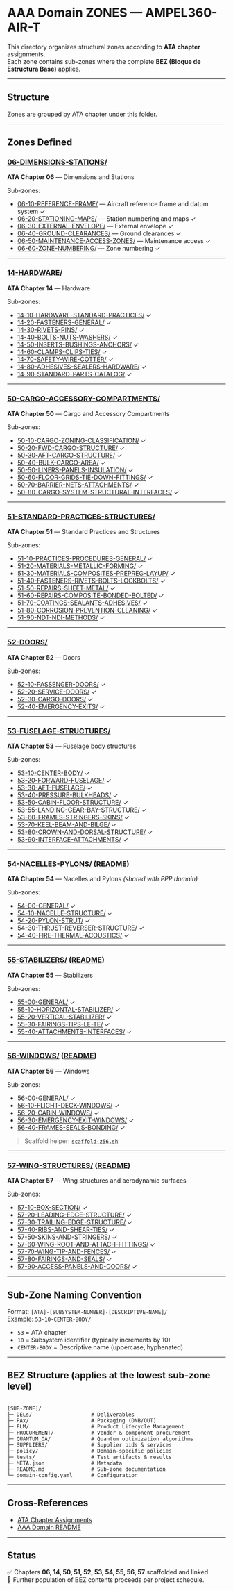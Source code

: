 # AAA Domain ZONES — AMPEL360-AIR-T

This directory organizes structural zones according to **ATA chapter** assignments.  
Each zone contains sub-zones where the complete **BEZ (Bloque de Estructura Base)** applies.

---

## Structure

Zones are grouped by ATA chapter under this folder.

---

## Zones Defined

### [06-DIMENSIONS-STATIONS/](./06-DIMENSIONS-STATIONS/)
**ATA Chapter 06** — Dimensions and Stations

Sub-zones:
- [06-10-REFERENCE-FRAME/](./06-DIMENSIONS-STATIONS/06-10-REFERENCE-FRAME/) — Aircraft reference frame and datum system ✓  
- [06-20-STATIONING-MAPS/](./06-DIMENSIONS-STATIONS/06-20-STATIONING-MAPS/) — Station numbering and maps ✓  
- [06-30-EXTERNAL-ENVELOPE/](./06-DIMENSIONS-STATIONS/06-30-EXTERNAL-ENVELOPE/) — External envelope ✓  
- [06-40-GROUND-CLEARANCES/](./06-DIMENSIONS-STATIONS/06-40-GROUND-CLEARANCES/) — Ground clearances ✓  
- [06-50-MAINTENANCE-ACCESS-ZONES/](./06-DIMENSIONS-STATIONS/06-50-MAINTENANCE-ACCESS-ZONES/) — Maintenance access ✓  
- [06-60-ZONE-NUMBERING/](./06-DIMENSIONS-STATIONS/06-60-ZONE-NUMBERING/) — Zone numbering ✓

---

### [14-HARDWARE/](./14-HARDWARE/)
**ATA Chapter 14** — Hardware

Sub-zones:
- [14-10-HARDWARE-STANDARD-PRACTICES/](./14-HARDWARE/14-10-HARDWARE-STANDARD-PRACTICES/) ✓  
- [14-20-FASTENERS-GENERAL/](./14-HARDWARE/14-20-FASTENERS-GENERAL/) ✓  
- [14-30-RIVETS-PINS/](./14-HARDWARE/14-30-RIVETS-PINS/) ✓  
- [14-40-BOLTS-NUTS-WASHERS/](./14-HARDWARE/14-40-BOLTS-NUTS-WASHERS/) ✓  
- [14-50-INSERTS-BUSHINGS-ANCHORS/](./14-HARDWARE/14-50-INSERTS-BUSHINGS-ANCHORS/) ✓  
- [14-60-CLAMPS-CLIPS-TIES/](./14-HARDWARE/14-60-CLAMPS-CLIPS-TIES/) ✓  
- [14-70-SAFETY-WIRE-COTTER/](./14-HARDWARE/14-70-SAFETY-WIRE-COTTER/) ✓  
- [14-80-ADHESIVES-SEALERS-HARDWARE/](./14-HARDWARE/14-80-ADHESIVES-SEALERS-HARDWARE/) ✓  
- [14-90-STANDARD-PARTS-CATALOG/](./14-HARDWARE/14-90-STANDARD-PARTS-CATALOG/) ✓

---

### [50-CARGO-ACCESSORY-COMPARTMENTS/](./50-CARGO-ACCESSORY-COMPARTMENTS/)
**ATA Chapter 50** — Cargo and Accessory Compartments

Sub-zones:
- [50-10-CARGO-ZONING-CLASSIFICATION/](./50-CARGO-ACCESSORY-COMPARTMENTS/50-10-CARGO-ZONING-CLASSIFICATION/) ✓  
- [50-20-FWD-CARGO-STRUCTURE/](./50-CARGO-ACCESSORY-COMPARTMENTS/50-20-FWD-CARGO-STRUCTURE/) ✓  
- [50-30-AFT-CARGO-STRUCTURE/](./50-CARGO-ACCESSORY-COMPARTMENTS/50-30-AFT-CARGO-STRUCTURE/) ✓  
- [50-40-BULK-CARGO-AREA/](./50-CARGO-ACCESSORY-COMPARTMENTS/50-40-BULK-CARGO-AREA/) ✓  
- [50-50-LINERS-PANELS-INSULATION/](./50-CARGO-ACCESSORY-COMPARTMENTS/50-50-LINERS-PANELS-INSULATION/) ✓  
- [50-60-FLOOR-GRIDS-TIE-DOWN-FITTINGS/](./50-CARGO-ACCESSORY-COMPARTMENTS/50-60-FLOOR-GRIDS-TIE-DOWN-FITTINGS/) ✓  
- [50-70-BARRIER-NETS-ATTACHMENTS/](./50-CARGO-ACCESSORY-COMPARTMENTS/50-70-BARRIER-NETS-ATTACHMENTS/) ✓  
- [50-80-CARGO-SYSTEM-STRUCTURAL-INTERFACES/](./50-CARGO-ACCESSORY-COMPARTMENTS/50-80-CARGO-SYSTEM-STRUCTURAL-INTERFACES/) ✓

---

### [51-STANDARD-PRACTICES-STRUCTURES/](./51-STANDARD-PRACTICES-STRUCTURES/)
**ATA Chapter 51** — Standard Practices and Structures

Sub-zones:
- [51-10-PRACTICES-PROCEDURES-GENERAL/](./51-STANDARD-PRACTICES-STRUCTURES/51-10-PRACTICES-PROCEDURES-GENERAL/) ✓  
- [51-20-MATERIALS-METALLIC-FORMING/](./51-STANDARD-PRACTICES-STRUCTURES/51-20-MATERIALS-METALLIC-FORMING/) ✓  
- [51-30-MATERIALS-COMPOSITES-PREPREG-LAYUP/](./51-STANDARD-PRACTICES-STRUCTURES/51-30-MATERIALS-COMPOSITES-PREPREG-LAYUP/) ✓  
- [51-40-FASTENERS-RIVETS-BOLTS-LOCKBOLTS/](./51-STANDARD-PRACTICES-STRUCTURES/51-40-FASTENERS-RIVETS-BOLTS-LOCKBOLTS/) ✓  
- [51-50-REPAIRS-SHEET-METAL/](./51-STANDARD-PRACTICES-STRUCTURES/51-50-REPAIRS-SHEET-METAL/) ✓  
- [51-60-REPAIRS-COMPOSITE-BONDED-BOLTED/](./51-STANDARD-PRACTICES-STRUCTURES/51-60-REPAIRS-COMPOSITE-BONDED-BOLTED/) ✓  
- [51-70-COATINGS-SEALANTS-ADHESIVES/](./51-STANDARD-PRACTICES-STRUCTURES/51-70-COATINGS-SEALANTS-ADHESIVES/) ✓  
- [51-80-CORROSION-PREVENTION-CLEANING/](./51-STANDARD-PRACTICES-STRUCTURES/51-80-CORROSION-PREVENTION-CLEANING/) ✓  
- [51-90-NDT-NDI-METHODS/](./51-STANDARD-PRACTICES-STRUCTURES/51-90-NDT-NDI-METHODS/) ✓

---

### [52-DOORS/](./52-DOORS/)
**ATA Chapter 52** — Doors

Sub-zones:
- [52-10-PASSENGER-DOORS/](./52-DOORS/52-10-PASSENGER-DOORS/) ✓  
- [52-20-SERVICE-DOORS/](./52-DOORS/52-20-SERVICE-DOORS/) ✓  
- [52-30-CARGO-DOORS/](./52-DOORS/52-30-CARGO-DOORS/) ✓  
- [52-40-EMERGENCY-EXITS/](./52-DOORS/52-40-EMERGENCY-EXITS/) ✓

---

### [53-FUSELAGE-STRUCTURES/](./53-FUSELAGE-STRUCTURES/)
**ATA Chapter 53** — Fuselage body structures

Sub-zones:
- [53-10-CENTER-BODY/](./53-FUSELAGE-STRUCTURES/53-10-CENTER-BODY/) ✓  
- [53-20-FORWARD-FUSELAGE/](./53-FUSELAGE-STRUCTURES/53-20-FORWARD-FUSELAGE/) ✓  
- [53-30-AFT-FUSELAGE/](./53-FUSELAGE-STRUCTURES/53-30-AFT-FUSELAGE/) ✓  
- [53-40-PRESSURE-BULKHEADS/](./53-FUSELAGE-STRUCTURES/53-40-PRESSURE-BULKHEADS/) ✓  
- [53-50-CABIN-FLOOR-STRUCTURE/](./53-FUSELAGE-STRUCTURES/53-50-CABIN-FLOOR-STRUCTURE/) ✓  
- [53-55-LANDING-GEAR-BAY-STRUCTURE/](./53-FUSELAGE-STRUCTURES/53-55-LANDING-GEAR-BAY-STRUCTURE/) ✓  
- [53-60-FRAMES-STRINGERS-SKINS/](./53-FUSELAGE-STRUCTURES/53-60-FRAMES-STRINGERS-SKINS/) ✓  
- [53-70-KEEL-BEAM-AND-BILGE/](./53-FUSELAGE-STRUCTURES/53-70-KEEL-BEAM-AND-BILGE/) ✓  
- [53-80-CROWN-AND-DORSAL-STRUCTURE/](./53-FUSELAGE-STRUCTURES/53-80-CROWN-AND-DORSAL-STRUCTURE/) ✓  
- [53-90-INTERFACE-ATTACHMENTS/](./53-FUSELAGE-STRUCTURES/53-90-INTERFACE-ATTACHMENTS/) ✓

---

### [54-NACELLES-PYLONS/](./54-NACELLES-PYLONS/) ([README](./54-NACELLES-PYLONS/README.md))
**ATA Chapter 54** — Nacelles and Pylons *(shared with PPP domain)*

Sub-zones:
- [54-00-GENERAL/](./54-NACELLES-PYLONS/54-00-GENERAL/) ✓  
- [54-10-NACELLE-STRUCTURE/](./54-NACELLES-PYLONS/54-10-NACELLE-STRUCTURE/) ✓  
- [54-20-PYLON-STRUT/](./54-NACELLES-PYLONS/54-20-PYLON-STRUT/) ✓  
- [54-30-THRUST-REVERSER-STRUCTURE/](./54-NACELLES-PYLONS/54-30-THRUST-REVERSER-STRUCTURE/) ✓  
- [54-40-FIRE-THERMAL-ACOUSTICS/](./54-NACELLES-PYLONS/54-40-FIRE-THERMAL-ACOUSTICS/) ✓

---

### [55-STABILIZERS/](./55-STABILIZERS/) ([README](./55-STABILIZERS/README.md))
**ATA Chapter 55** — Stabilizers

Sub-zones:
- [55-00-GENERAL/](./55-STABILIZERS/55-00-GENERAL/) ✓  
- [55-10-HORIZONTAL-STABILIZER/](./55-STABILIZERS/55-10-HORIZONTAL-STABILIZER/) ✓  
- [55-20-VERTICAL-STABILIZER/](./55-STABILIZERS/55-20-VERTICAL-STABILIZER/) ✓  
- [55-30-FAIRINGS-TIPS-LE-TE/](./55-STABILIZERS/55-30-FAIRINGS-TIPS-LE-TE/) ✓  
- [55-40-ATTACHMENTS-INTERFACES/](./55-STABILIZERS/55-40-ATTACHMENTS-INTERFACES/) ✓

---

### [56-WINDOWS/](./56-WINDOWS/) ([README](./56-WINDOWS/README.md))
**ATA Chapter 56** — Windows

Sub-zones:
- [56-00-GENERAL/](./56-WINDOWS/56-00-GENERAL/) ✓  
- [56-10-FLIGHT-DECK-WINDOWS/](./56-WINDOWS/56-10-FLIGHT-DECK-WINDOWS/) ✓  
- [56-20-CABIN-WINDOWS/](./56-WINDOWS/56-20-CABIN-WINDOWS/) ✓  
- [56-30-EMERGENCY-EXIT-WINDOWS/](./56-WINDOWS/56-30-EMERGENCY-EXIT-WINDOWS/) ✓  
- [56-40-FRAMES-SEALS-BONDING/](./56-WINDOWS/56-40-FRAMES-SEALS-BONDING/) ✓

> Scaffold helper: [`scaffold-z56.sh`](./scaffold-z56.sh)

---

### [57-WING-STRUCTURES/](./57-WING-STRUCTURES/) ([README](./57-WING-STRUCTURES/README.md))
**ATA Chapter 57** — Wing structures and aerodynamic surfaces

Sub-zones:
- [57-10-BOX-SECTION/](./57-WING-STRUCTURES/57-10-BOX-SECTION/) ✓  
- [57-20-LEADING-EDGE-STRUCTURE/](./57-WING-STRUCTURES/57-20-LEADING-EDGE-STRUCTURE/) ✓  
- [57-30-TRAILING-EDGE-STRUCTURE/](./57-WING-STRUCTURES/57-30-TRAILING-EDGE-STRUCTURE/) ✓  
- [57-40-RIBS-AND-SHEAR-TIES/](./57-WING-STRUCTURES/57-40-RIBS-AND-SHEAR-TIES/) ✓  
- [57-50-SKINS-AND-STRINGERS/](./57-WING-STRUCTURES/57-50-SKINS-AND-STRINGERS/) ✓  
- [57-60-WING-ROOT-AND-ATTACH-FITTINGS/](./57-WING-STRUCTURES/57-60-WING-ROOT-AND-ATTACH-FITTINGS/) ✓  
- [57-70-WING-TIP-AND-FENCES/](./57-WING-STRUCTURES/57-70-WING-TIP-AND-FENCES/) ✓  
- [57-80-FAIRINGS-AND-SEALS/](./57-WING-STRUCTURES/57-80-FAIRINGS-AND-SEALS/) ✓  
- [57-90-ACCESS-PANELS-AND-DOORS/](./57-WING-STRUCTURES/57-90-ACCESS-PANELS-AND-DOORS/) ✓

---

## Sub-Zone Naming Convention

Format: `[ATA]-[SUBSYSTEM-NUMBER]-[DESCRIPTIVE-NAME]/`  
Example: `53-10-CENTER-BODY/`

- `53` = ATA chapter  
- `10` = Subsystem identifier (typically increments by 10)  
- `CENTER-BODY` = Descriptive name (uppercase, hyphenated)

---

## BEZ Structure (applies at the lowest sub-zone level)

```

[SUB-ZONE]/
├─ DELs/                   # Deliverables
├─ PAx/                    # Packaging (ONB/OUT)
├─ PLM/                    # Product Lifecycle Management
├─ PROCUREMENT/            # Vendor & component procurement
├─ QUANTUM_OA/             # Quantum optimization algorithms
├─ SUPPLIERS/              # Supplier bids & services
├─ policy/                 # Domain-specific policies
├─ tests/                  # Test artifacts & results
├─ META.json               # Metadata
├─ README.md               # Sub-zone documentation
└─ domain-config.yaml      # Configuration

```

---

## Cross-References

- [ATA Chapter Assignments](../../../1-DIMENSIONS/CANONICAL-TAXONOMY/ata-chapters.README.md)  
- [AAA Domain README](../README.md)

---

## Status

✅ Chapters **06, 14, 50, 51, 52, 53, 54, 55, 56, 57** scaffolded and linked.  
🚧 Further population of BEZ contents proceeds per project schedule.
```

